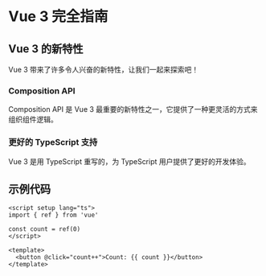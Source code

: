 # Vue 3 完全指南

<ArticleInfo
  date="2024-03-20"
  category="前端"
  :tags="['Vue', 'JavaScript', '教程']"
/>

## Vue 3 的新特性

Vue 3 带来了许多令人兴奋的新特性，让我们一起来探索吧！

### Composition API

Composition API 是 Vue 3 最重要的新特性之一，它提供了一种更灵活的方式来组织组件逻辑。

### 更好的 TypeScript 支持

Vue 3 是用 TypeScript 重写的，为 TypeScript 用户提供了更好的开发体验。

## 示例代码

```vue
<script setup lang="ts">
import { ref } from 'vue'

const count = ref(0)
</script>

<template>
  <button @click="count++">Count: {{ count }}</button>
</template>
```